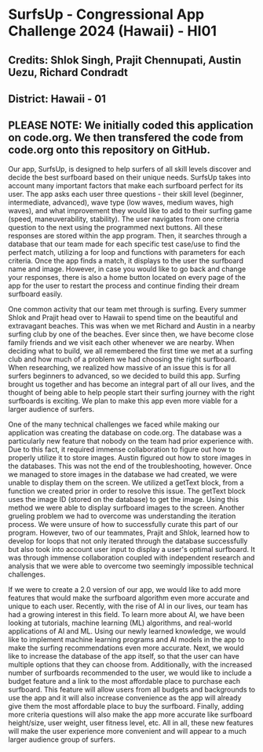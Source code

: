 # SurfsUp - Congressional App Challenge 2024 (Hawaii) - HI01

## Credits: Shlok Singh, Prajit Chennupati, Austin Uezu, Richard Condradt

## District: Hawaii - 01


## PLEASE NOTE: We initially coded this application on code.org. We then transfered the code from code.org onto this repository on GitHub.


Our app, SurfsUp, is designed to help surfers of all skill levels discover and decide the best surfboard based on their unique needs. SurfsUp takes into account many important factors that make each surfboard perfect for its user. The app asks each user three questions - their skill level (beginner, intermediate, advanced), wave type (low waves, medium waves, high waves), and what improvement they would like to add to their surfing game (speed, maneuverability, stability). The user navigates from one criteria question to the next using the programmed next buttons. All these responses are stored within the app program. Then, it searches through a database that our team made for each specific test case/use to find the perfect match, utilizing a for loop and functions with parameters for each criteria. Once the app finds a match, it displays to the user the surfboard name and image. However, in case you would like to go back and change your responses, there is also a home button located on every page of the app for the user to restart the process and continue finding their dream surfboard easily.

One common activity that our team met through is surfing. Every summer Shlok and Prajit head over to Hawaii to spend time on the beautiful and extravagant beaches. This was when we met Richard and Austin in a nearby surfing club by one of the beaches. Ever since then, we have become close family friends and we visit each other whenever we are nearby. When deciding what to build, we all remembered the first time we met at a surfing club and how much of a problem we had choosing the right surfboard. When researching, we realized how massive of an issue this is for all surfers beginners to advanced, so we decided to build this app. Surfing brought us together and has become an integral part of all our lives, and the thought of being able to help people start their surfing journey with the right surfboards is exciting. We plan to make this app even more viable for a larger audience of surfers.

One of the many technical challenges we faced while making our application was creating the database on code.org. The database was a particularly new feature that nobody on the team had prior experience with. Due to this fact, it required immense collaboration to figure out how to properly utilize it to store images. Austin figured out how to store images in the databases. This was not the end of the troubleshooting, however. Once we managed to store images in the database we had created, we were unable to display them on the screen. We utilized a getText block, from a function we created prior in order to resolve this issue. The getText block uses the image ID (stored on the database) to get the image. Using this method we were able to display surfboard images to the screen. Another grueling problem we had to overcome was understanding the iteration process. We were unsure of how to successfully curate this part of our program. However, two of our teammates, Prajit and Shlok, learned how to develop for loops that not only iterated through the database successfully but also took into account user input to display a user's optimal surfboard. It was through immense collaboration coupled with independent research and analysis that we were able to overcome two seemingly impossible technical challenges.

If we were to create a 2.0 version of our app, we would like to add more features that would make the surfboard algorithm even more accurate and unique to each user. Recently, with the rise of AI in our lives, our team has had a growing interest in this field. To learn more about AI, we have been looking at tutorials, machine learning (ML) algorithms, and real-world applications of AI and ML. Using our newly learned knowledge, we would like to implement machine learning programs and AI models in the app to make the surfing recommendations even more accurate. Next, we would like to increase the database of the app itself, so that the user can have multiple options that they can choose from. Additionally, with the increased number of surfboards recommended to the user, we would like to include a budget feature and a link to the most affordable place to purchase each surfboard. This feature will allow users from all budgets and backgrounds to use the app and it will also increase convenience as the app will already give them the most affordable place to buy the surfboard. Finally, adding more criteria questions will also make the app more accurate like surfboard height/size, user weight, user fitness level, etc. All in all, these new features will make the user experience more convenient and will appear to a much larger audience group of surfers.
